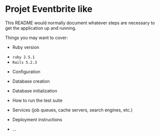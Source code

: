# Projet Eventbrite like

This README would normally document whatever steps are necessary to get the
application up and running.

Things you may want to cover:

* Ruby version
- ```ruby 2.5.1 ```
- ```Rails 5.2.3``` 

* Configuration

* Database creation

* Database initialization

* How to run the test suite

* Services (job queues, cache servers, search engines, etc.)

* Deployment instructions

* ...
